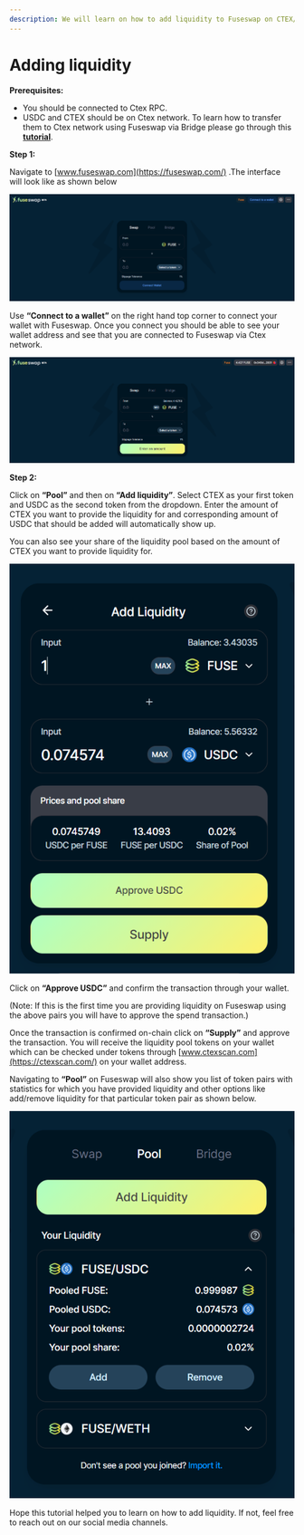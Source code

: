 ```yaml
---
description: We will learn on how to add liquidity to Fuseswap on CTEX/USDC pair.
---
```


# Adding liquidity

**Prerequisites:**

* You should be connected to Ctex RPC.
* USDC and CTEX should be on Ctex network. To learn how to transfer them to Ctex network using Fuseswap via Bridge please go through this [**tutorial**](https://docs.ctexscan.com/the-fuse-chain/token-bridges/transfer-fuse-using-bridge-on-fuseswap).

**Step 1:**

Navigate to [www.fuseswap.com](https://fuseswap.com/) .The interface will look like as shown below

![](../.gitbook/assets/0%20%287%29.png)

Use **“Connect to a wallet”** on the right hand top corner to connect your wallet with Fuseswap. Once you connect you should be able to see your wallet address and see that you are connected to Fuseswap via Ctex network.

![](../.gitbook/assets/1%20%2810%29.png)

  
**Step 2:**

Click on **“Pool”** and then on **“Add liquidity”**. Select CTEX as your first token and USDC as the second token from the dropdown. Enter the amount of CTEX you want to provide the liquidity for and corresponding amount of USDC that should be added will automatically show up.

You can also see your share of the liquidity pool based on the amount of CTEX you want to provide liquidity for.

![](../.gitbook/assets/2%20%2810%29.png)

Click on **“Approve USDC”** and confirm the transaction through your wallet.

\(Note: If this is the first time you are providing liquidity on Fuseswap using the above pairs you will have to approve the spend transaction.\)

Once the transaction is confirmed on-chain click on **“Supply”** and approve the transaction. You will receive the liquidity pool tokens on your wallet which can be checked under tokens through [www.ctexscan.com](https://ctexscan.com/) on your wallet address.

Navigating to **“Pool”** on Fuseswap will also show you list of token pairs with statistics for which you have provided liquidity and other options like add/remove liquidity for that particular token pair as shown below.

![](../.gitbook/assets/3%20%289%29.png)

Hope this tutorial helped you to learn on how to add liquidity. If not, feel free to reach out on our social media channels.


